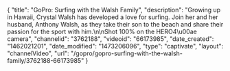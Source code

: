{
    "title": "GoPro: Surfing with the Walsh Family",
    "description": "Growing up in Hawaii, Crystal Walsh has developed a love for surfing. Join her and her husband, Anthony Walsh, as they take their son to the beach and share their passion for the sport with him.\n\nShot 100% on the HERO4\u00ae camera",
    "channelid": "3762188",
    "videoid": "66173985",
    "date_created": "1462021201",
    "date_modified": "1473206096",
    "type": "captivate",
    "layout": "channelVideo",
    "url": "\/gopro\/gopro-surfing-with-the-walsh-family\/3762188-66173985"
}
